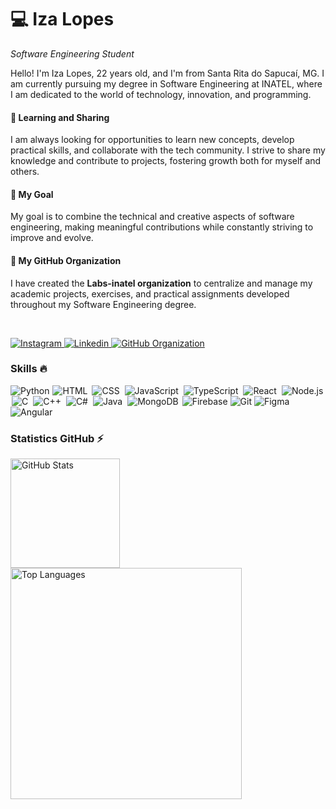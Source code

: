 <h1>💻 Iza Lopes</h1>

*Software Engineering Student*

<p>Hello! I'm Iza Lopes, 22 years old, and I'm from Santa Rita do Sapucaí, MG. I am currently pursuing my degree in Software Engineering at INATEL, where I am dedicated to the world of technology, innovation, and programming.</p>

<h4>🌱 Learning and Sharing</h4> 
<p>I am always looking for opportunities to learn new concepts, develop practical skills, and collaborate with the tech community. I strive to share my knowledge and contribute to projects, fostering growth both for myself and others.</p>

<h4>🎯 My Goal</h4> 
<p>My goal is to combine the technical and creative aspects of software engineering, making meaningful contributions while constantly striving to improve and evolve.</p>

<h4>🚀 My GitHub Organization</h4>
<p>I have created the <strong>Labs-inatel organization</strong> to centralize and manage my academic projects, exercises, and practical assignments developed throughout my Software Engineering degree.</p>

</br>

<p>
  <a href="https://www.instagram.com/izallopes_/">
      <img alt="Instagram" title="I follow on Instagram" src="https://img.shields.io/badge/Instagram-%23E4405F.svg?style=for-the-badge&logo=Instagram&logoColor=white""/>
  </a> 
  <a href="https://www.linkedin.com/in/iza-lopes/">
      <img alt="Linkedin" title="Connect with me on Linkedin" src="https://img.shields.io/badge/linkedin-%230077B5.svg?style=for-the-badge&logo=linkedin&logoColor=white""/>
  </a>
  <a href="https://github.com/labs-inatel">
    <img alt="GitHub Organization" title="Explore my repositories here" src="https://img.shields.io/badge/GitHub-Organization-blue?style=for-the-badge&logo=github"/>
  </a>
</p>

<h3>Skills 🔥</h3>

<p align="left">
    <img alt="Python" title="Python" src="https://skillicons.dev/icons?i=python" />
    <img alt="HTML" title="HTML" style="padding: 0 1px;" src="https://skillicons.dev/icons?i=html" />
    <img alt="CSS" title="CSS" style="padding: 0 2px;" src="https://skillicons.dev/icons?i=css" />
    <img alt="JavaScript" title="JavaScript" style="padding: 0 2px;" src="https://skillicons.dev/icons?i=javascript" />
    <img alt="TypeScript" title="TypeScript" style="padding: 0 2px;" src="https://skillicons.dev/icons?i=typescript" />
    <img alt="React" title="React" style="padding: 0 2px;" src="https://skillicons.dev/icons?i=react" />
    <img alt="Node.js" title="Node.js" style="padding: 0 2px;" src="https://skillicons.dev/icons?i=nodejs" />
    <img alt="C" title="C" style="padding: 0 2px;" src="https://skillicons.dev/icons?i=c" />
    <img alt="C++" title="C++" style="padding: 0 2px;" src="https://skillicons.dev/icons?i=cpp" />
    <img alt="C#" title="C#" style="padding: 0 2px;" src="https://skillicons.dev/icons?i=cs" />
    <img alt="Java" title="Java" style="padding: 0 2px;" src="https://skillicons.dev/icons?i=java" />
    <img alt="MongoDB" title="MongoDB" style="padding: 0 2px;" src="https://skillicons.dev/icons?i=mongo" />
    <img alt="Firebase" title="Firebase" src="https://skillicons.dev/icons?i=firebase" />
    <img alt="Git" title="Git" src="https://skillicons.dev/icons?i=git" />
    <img alt="Figma" title="Figma" src="https://skillicons.dev/icons?i=figma" />
    <img alt="Angular" title="Angular" src="https://skillicons.dev/icons?i=angular" />
</p>

<h3>Statistics GitHub ⚡</h3>

<p>
  <img align="left" alt="GitHub Stats" height="175" style="padding-right: 20px;" src="https://github-readme-stats.vercel.app/api?username=Izalp&show_icons=true&theme=midnight-purple" alt="GitHub Statistics" />
  <img align="left" alt="Top Languages" height="370" width="370" style="padding-right: 20px;" src="https://github-readme-stats.vercel.app/api/top-langs/?username=Izalp&hide_progress=true&theme=midnight-purple" alt="Top Languages" />
</p>
